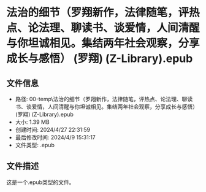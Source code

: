 ﻿# 法治的细节（罗翔新作，法律随笔，评热点、论法理、聊读书、谈爱情，人间清醒与你坦诚相见。集结两年社会观察，分享成长与感悟） (罗翔) (Z-Library).epub

## 文件信息
- 路径: 00-temp\法治的细节（罗翔新作，法律随笔，评热点、论法理、聊读书、谈爱情，人间清醒与你坦诚相见。集结两年社会观察，分享成长与感悟） (罗翔) (Z-Library).epub
- 大小: 1.39 MB
- 创建时间: 2024/4/27 22:31:59
- 最后修改时间: 2024/4/9 15:31:17
- 文件类型: .epub

## 文件描述
这是一个.epub类型的文件。

